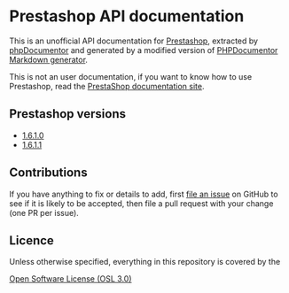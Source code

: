 # Prestashop API documentation

This is an unofficial API documentation for [Prestashop](https://github.com/PrestaShop/PrestaShop/), extracted by [phpDocumentor](https://github.com/phpDocumentor/phpDocumentor2) and generated by a modified version of [PHPDocumentor Markdown generator](https://github.com/evert/phpdoc-md).

This is not an user documentation, if you want to know how to use Prestashop, read the [PrestaShop documentation site](http://doc.prestashop.com/).

## Prestashop versions

* [1.6.1.0](1.6.1.0/Home.md)
* [1.6.1.1](1.6.1.1/Home.md)

## Contributions

If you have anything to fix or details to add, first [file an issue](http://github.com/Shagshag/prestashop-doc/issues) on GitHub to see if it is likely to be accepted, then file a pull request with your change (one PR per issue).

## Licence

Unless otherwise specified, everything in this repository is covered by the 

[Open Software License (OSL 3.0)](http://opensource.org/licenses/OSL-3.0)
